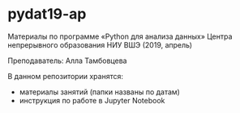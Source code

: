 # pydat19-ap

Материалы по программе «Python для анализа данных» Центра непрерывного образования НИУ ВШЭ (2019, апрель)

Преподаватель: Алла Тамбовцева

В данном репозитории хранятся:

* материалы занятий (папки названы по датам)
* инструкция по работе в Jupyter Notebook
